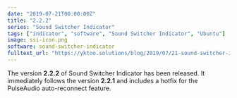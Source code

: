 ```yaml
---
date: "2019-07-21T00:00:00Z"
title: "2.2.2"
series: "Sound Switcher Indicator"
tags: ["indicator", "software", "Sound Switcher Indicator", "Ubuntu"]
image: ssi-icon.png
software: sound-switcher-indicator
fulltext_url: "https://yktoo.solutions/blog/2019/07/21-sound-switcher-indicator-2.2.2/"
---
```


The version **2.2.2** of Sound Switcher Indicator has been released. It immediately follows the version **2.2.1** and includes a hotfix for the PulseAudio auto-reconnect feature.
